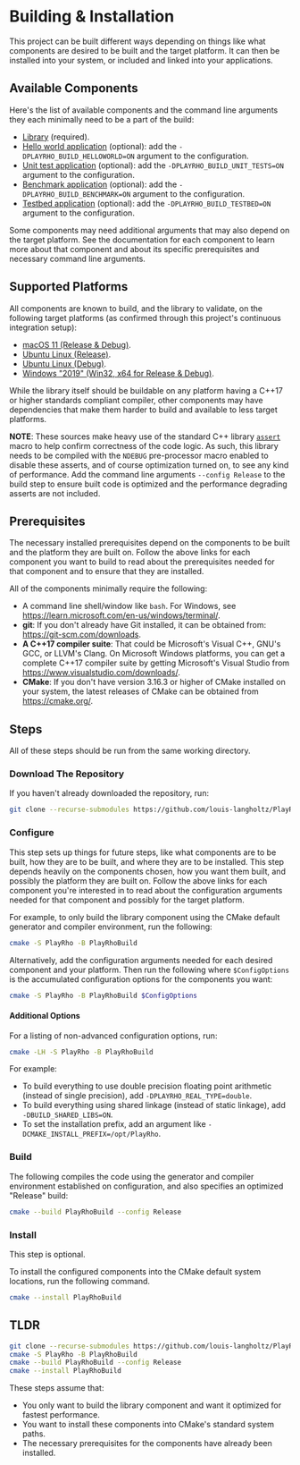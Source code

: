 # Building & Installation

This project can be built different ways depending on things like what components are desired to be built and the target platform.
It can then be installed into your system, or included and linked into your applications.

## Available Components

Here's the list of available components and the command line arguments they each minimally need to be a part of the build:
- [Library](PlayRho/) (required).
- [Hello world application](HelloWorld/) (optional): add the `-DPLAYRHO_BUILD_HELLOWORLD=ON` argument to the configuration.
- [Unit test application](UnitTests/) (optional): add the `-DPLAYRHO_BUILD_UNIT_TESTS=ON` argument to the configuration.
- [Benchmark application](Benchmark/) (optional): add the `-DPLAYRHO_BUILD_BENCHMARK=ON` argument to the configuration.
- [Testbed application](Testbed/) (optional): add the `-DPLAYRHO_BUILD_TESTBED=ON` argument to the configuration.

Some components may need additional arguments that may also depend on the target platform.
See the documentation for each component to learn more about that component and about its specific prerequisites and necessary command line arguments.

## Supported Platforms

All components are known to build, and the library to validate, on the following target platforms (as confirmed through this project's continuous integration setup):
- [macOS 11 (Release & Debug)](.github/workflows/macos.yml).
- [Ubuntu Linux (Release)](.github/workflows/linux.yml).
- [Ubuntu Linux (Debug)](.github/workflows/linux-debug.yml).
- [Windows "2019" (Win32, x64 for Release & Debug)](.github/workflows/windows.yml).

While the library itself should be buildable on any platform having a C++17 or higher standards compliant compiler,
other components may have dependencies that make them harder to build and available to less target platforms.

**NOTE**: These sources make heavy use of the standard C++ library [`assert`](http://en.cppreference.com/w/cpp/error/assert) macro to help confirm correctness of the code logic. As such, this library needs to be compiled with the `NDEBUG` pre-processor macro enabled to disable these asserts, and of course optimization turned on, to see any kind of performance. Add the command line arguments `--config Release` to the build step to ensure built code is optimized and the performance degrading asserts are not included.

## Prerequisites

The necessary installed prerequisites depend on the components to be built and the platform they are built on.
Follow the above links for each component you want to build to read about the prerequisites needed for that component
and to ensure that they are installed.

All of the components minimally require the following:
- A command line shell/window like `bash`. For Windows, see https://learn.microsoft.com/en-us/windows/terminal/.
- **git**: If you don't already have Git installed, it can be obtained from: https://git-scm.com/downloads.
- **A C++17 compiler suite**: That could be Microsoft's Visual C++, GNU's GCC, or LLVM's Clang. On Microsoft Windows platforms, you can get a complete C++17 compiler suite by getting Microsoft's Visual Studio from https://www.visualstudio.com/downloads/.
- **CMake**: If you don't have version 3.16.3 or higher of CMake installed on your system, the latest releases of CMake can be obtained from https://cmake.org/.

## Steps

All of these steps should be run from the same working directory.

### Download The Repository

If you haven't already downloaded the repository, run:
```sh
git clone --recurse-submodules https://github.com/louis-langholtz/PlayRho.git
```

### Configure

This step sets up things for future steps, like what components are to be built, how they are to be built, and where they are to be installed.
This step depends heavily on the components chosen, how you want them built, and possibly the platform they are built on.
Follow the above links for each component you're interested in to read about the configuration arguments needed for that component and possibly for the target platform.

For example, to only build the library component using the CMake default generator and compiler environment, run the following:

```sh
cmake -S PlayRho -B PlayRhoBuild
```

Alternatively, add the configuration arguments needed for each desired component and your platform.
Then run the following where `$ConfigOptions` is the accumulated configuration options for the components you want:

```sh
cmake -S PlayRho -B PlayRhoBuild $ConfigOptions
```

#### Additional Options

For a listing of non-advanced configuration options, run:
```sh
cmake -LH -S PlayRho -B PlayRhoBuild
```

For example:
- To build everything to use double precision floating point arithmetic (instead of single precision), add `-DPLAYRHO_REAL_TYPE=double`.
- To build everything using shared linkage (instead of static linkage), add `-DBUILD_SHARED_LIBS=ON`.
- To set the installation prefix, add an argument like `-DCMAKE_INSTALL_PREFIX=/opt/PlayRho`.

### Build

The following compiles the code using the generator and compiler environment established on configuration, and also specifies an optimized "Release" build:

```sh
cmake --build PlayRhoBuild --config Release
```

### Install

This step is optional.

To install the configured components into the CMake default system locations, run the following command.
```sh
cmake --install PlayRhoBuild
```

## TLDR

```sh
git clone --recurse-submodules https://github.com/louis-langholtz/PlayRho.git
cmake -S PlayRho -B PlayRhoBuild
cmake --build PlayRhoBuild --config Release
cmake --install PlayRhoBuild
```

These steps assume that:
- You only want to build the library component and want it optimized for fastest performance.
- You want to install these components into CMake's standard system paths.
- The necessary prerequisites for the components have already been installed.

